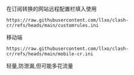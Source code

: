 在订阅转换的网站远程配置栏填入使用
```
https://raw.githubusercontent.com/llxo/clash-cr/refs/heads/main/customrules.ini
```
移动端
```
https://raw.githubusercontent.com/llxo/clash-cr/refs/heads/main/mobile-cr.ini
```
轻量,防泄漏,但可能多花流量
